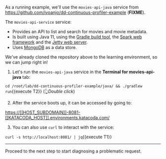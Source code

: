 As a running example, we'll use the `movies-api-java` service from
<https://github.com/ivoanjo/dd-continuous-profiler-example> (**FIXME**).

The `movies-api-service` service:

* Provides an API to list and search for movies and movie metadata.
* Is built using Java 11, using the [Gradle build tool](https://gradle.org/), the [Spark web framework](https://sparkjava.com/) and the
[Jetty web server](https://www.eclipse.org/jetty/).
* Uses [MongoDB](https://www.mongodb.com/) as a data store.

We've already cloned the repository above to the learning environment, so we can jump right in!

1. Let's run the `movies-api-java` service in the **Terminal for movies-api-java** tab:

  `cd /root/lab/dd-continuous-profiler-example/java/ && ./gradlew run`{{execute T2}} (👆_Double click_)

2. After the service boots up, it can be accessed by going to:

  <https://[[HOST_SUBDOMAIN]]-8081-[[KATACODA_HOST]].environments.katacoda.com/>

3. You can also use `curl` to interact with the service:

  `curl -s http://localhost:8081/ | jq`{{execute T1}}

---

Proceed to the next step to start diagnosing a problematic request.
